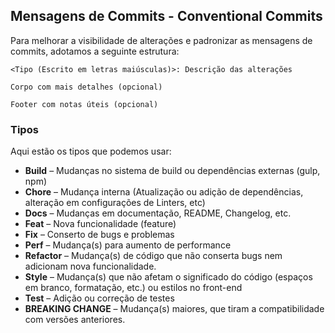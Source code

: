 ## Mensagens de Commits - Conventional Commits

Para melhorar a visibilidade de alterações e padronizar as mensagens de commits, adotamos a seguinte estrutura:

```
<Tipo (Escrito em letras maiúsculas)>: Descrição das alterações

Corpo com mais detalhes (opcional)

Footer com notas úteis (opcional)

```

### Tipos

Aqui estão os tipos que podemos usar:

- **Build** – Mudanças no sistema de build ou dependências externas (gulp, npm)
- **Chore** – Mudança interna (Atualização ou adição de dependências, alteração em configurações de Linters, etc)
- **Docs** – Mudanças em documentação, README, Changelog, etc.
- **Feat** – Nova funcionalidade (feature)
- **Fix** – Conserto de bugs e problemas
- **Perf** – Mudança(s) para aumento de performance
- **Refactor** – Mudança(s) de código que não conserta bugs nem adicionam nova funcionalidade.
- **Style** – Mudança(s) que não afetam o significado do código (espaços em branco, formatação, etc.) ou estilos no front-end
- **Test** – Adição ou correção de testes
- **BREAKING CHANGE** – Mudança(s) maiores, que tiram a compatibilidade com versões anteriores.